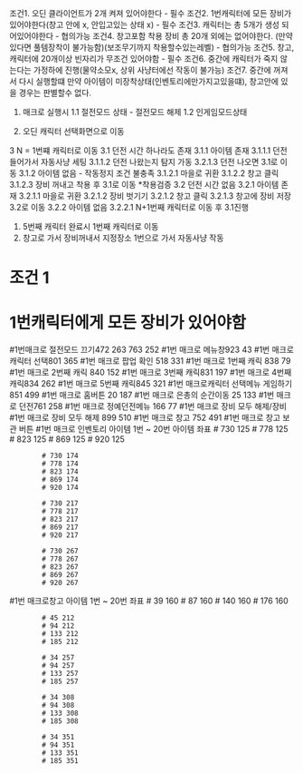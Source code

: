 조건1. 오딘 클라이언트가 2개 켜져 있어야한다 - 필수
조건2. 1번캐릭터에 모든 장비가 있어야한다(창고 안에 x, 안입고있는 상태 x) - 필수
조건3. 캐릭터는 총 5개가 생성 되어있어야한다 - 협의가능
조건4. 창고포함 착용 장비 총 20개 외에는 없어야한다. (만약있다면 풀템장착이 불가능함)(보조무기까지 착용할수있는레벨) - 협의가능
조건5. 창고, 캐릭터에 20개이상 빈자리가 무조건 있어야함 - 필수
조건6. 중간에 캐릭터가 죽지 않는다는 가정하에 진행(물약소모x, 상위 사냥터에선 작동이 불가능)
조건7. 중간에 꺼져서 다시 실행할떄 만약 아이템이 미장착상태(인벤토리에만가지고있을떄), 창고안에 있을 경우는 판별할수 없다.

1. 매크로 실행시
  1.1 절전모드 상태 - 절전모드 해제
  1.2 인게임모드상태

2. 오딘 캐릭터 선택화면으로 이동

3 N = 1번쨰 캐릭터로 이동
    3.1 던전 시간 하나라도 존재
        3.1.1 아이템 존재
            3.1.1.1 던전 들어가서 자동사냥 세팅
            3.1.1.2 던전 나왔는지 탐지 가동
            3.2.1.3 던전 나오면 3.1로 이동
        3.1.2 아이템 없음 - 작동정지 조건 불충족
            3.1.2.1 마을로 귀환
            3.1.2.2 창고 클릭
            3.1.2.3 장비 꺼내고 착용 후  3.1로 이동 *착용검증
    3.2 던전 시간 없음
        3.2.1 아이템 존재
            3.2.1.1 마을로 귀환
            3.2.1.2 장비 벗기기
            3.2.1.2 창고 클릭
            3.2.1.3 창고에 장비 저장
            3.2로 이동
        3.2.2 아이템 없음
            3.2.2.1 N+1번째 캐릭터로 이동 후 3.1진행

1. 5번째 캐릭터 완료시 1번째 캐릭터로 이동
2. 창고로 가서 장비꺼내서 지정장소 1번으로 가서 자동사냥 작동

# 조건 1
# 1번캐릭터에게 모든 장비가 있어야함

#1번매크로 절전모드 끄기472 263 763 252
#1번 매크로 메뉴창923 43
#1번 매크로 캐릭터 선택801 365
#1번 매크로 팝업 확인 518 331
#1번 매크로 1번째 캐릭 838 79
#1번 매크로 2번째 캐릭 840 152
#1번 매크로 3번째 캐릭831 197
#1번 매크로 4번째 캐릭834 262
#1번 매크로 5번째 캐릭845 321
#1번 매크로캐릭터 선택메뉴 게임하기 851 499
#1번 매크로 홈버튼 20 187
#1번 매크로 은총의 순간이동 25 133
#1번 매크로 던전761 258
#1번 매크로 정예던전메뉴 166 77
#1번 매크로 장비 모두 해제/장비
#1번 매크로 장비 모두 해제 899 510
#1번 매크로 창고 752 491
#1번 매크로 창고 보관 버튼
#1번 매크로 인벤토리 아이템 1번 ~ 20번 아이템 좌표
            # 730 125
            # 778 125
            # 823 125
            # 869 125
            # 920 125
            
            # 730 174
            # 778 174
            # 823 174
            # 869 174
            # 920 174
            
            # 730 217
            # 778 217
            # 823 217
            # 869 217
            # 920 217
            
            # 730 267
            # 778 267
            # 823 267
            # 869 267
            # 920 267
            
#1번 매크로창고 아이템 1번 ~ 20번 좌표
            # 39 160
            # 87 160
            # 140 160
            # 176 160
            
            # 45 212
            # 94 212
            # 133 212
            # 185 212
            
            # 34 257
            # 94 257
            # 133 257
            # 185 257
            
            # 34 308
            # 94 308
            # 133 308
            # 185 308

            # 34 351
            # 94 351
            # 133 351
            # 185 351
            

